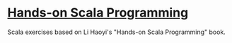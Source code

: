# [Hands-on Scala Programming][handsonbook]
Scala exercises based on Li Haoyi's "Hands-on Scala Programming" book. 





[handsonbook]: https://www.handsonscala.com